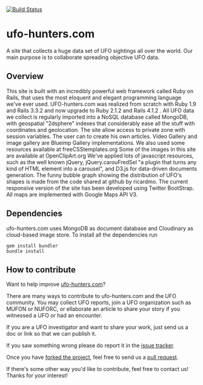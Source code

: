 [![Build Status](https://travis-ci.org/ufo-hunters/ufohunters-site.svg?branch=master)](https://travis-ci.org/ufo-hunters/ufohunters-site)

ufo-hunters.com
===============

A site that collects a huge data set of UFO sightings all over the world. Our main purpose is to collaborate spreading objective UFO data.


Overview
------------

This site is built with an incredibly powerful web framework called Ruby on Rails, that uses the most eloquent and elegant programming language we've ever used.
UFO-hunters.com was realized from scratch with Ruby 1.9 and Rails 3.3.2 and now upgrade to Ruby 2.1.2 and Rails 4.1.2 .
All UFO data we collect is regularly imported into a NoSQL database called MongoDB, with geospatial "2dsphere" indexes that considerably ease all the stuff with coordinates and geolocation. 
The site allow access to private zone with session variables. The user can to create his own articles.
Video Gallery and image gallery are Blueimp Gallery implementations.
We also used some resources available at freeCSStemplates.org
Some of the images in this site are available at OpenClipArt.org
We've applied lots of javascript resources, such as the well known jQuery, jQuery.carouFredSel "a plugin that turns any kind of HTML element into a carousel", and D3.js for data-driven documents generation.
The funny bubble graph showing the distribution of UFO's shapes is made from the code shared at github by ricardmo.
The current responsive version of the site has been developed using Twitter BootStrap.
All maps are implemented with Google Maps API V3.


Dependencies
------------

ufo-hunters.com uses MongoDB as document database and Cloudinary as cloud-based image store. To install all the dependencies run

    gem install bundler
    bundle install

How to contribute
-----------------

Want to help improve [ufo-hunters.com][ufo-hunters]?

There are many ways to contribute to ufo-hunters.com and the UFO community. You may collect UFO reports, join a UFO organization such as MUFON or NUFORC, or ellaborate an article to share your story if you witnessed a UFO or had an encounter.

If you are a UFO investigator and want to share your work, just send us a doc or link so that we can publish it.

If you saw something wrong please do report it in the [issue
tracker][issues].

Once you have [forked the project][forking], feel free to send us a [pull
request][pull-requests].

If there's some other way you'd like to contribute, feel free to contact us! Thanks for your interest!

[ufo-hunters]: http://github.com/ufo-hunters/ufohunters-site
[issues]: https://github.com/ufo-hunters/ufohunters-site/issues
[forking]: http://help.github.com/forking/
[pull-requests]: http://help.github.com/pull-requests/
